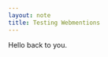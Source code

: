 ```yaml
---
layout: note
title: Testing Webmentions
---
```


<div class="h-entry">
<p class="e-content">Hello back to you.</p>
</div>
